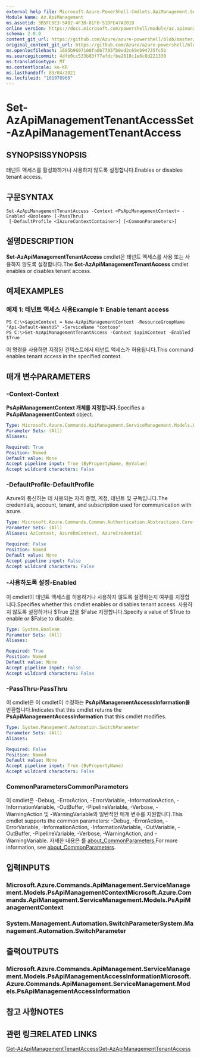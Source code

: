 ```yaml
---
external help file: Microsoft.Azure.PowerShell.Cmdlets.ApiManagement.ServiceManagement.dll-Help.xml
Module Name: Az.ApiManagement
ms.assetid: 3B5FC8E3-5A02-4F3B-81F0-51DFE47A201B
online version: https://docs.microsoft.com/powershell/module/az.apimanagement/set-azapimanagementtenantaccess
schema: 2.0.0
content_git_url: https://github.com/Azure/azure-powershell/blob/master/src/ApiManagement/ApiManagement/help/Set-AzApiManagementTenantAccess.md
original_content_git_url: https://github.com/Azure/azure-powershell/blob/master/src/ApiManagement/ApiManagement/help/Set-AzApiManagementTenantAccess.md
ms.openlocfilehash: 1685b9607108fa0b7795fb0ed2c69eb94735fc5b
ms.sourcegitcommit: 4dfb0cc533b83f77afdcfbe2618c1e6c8d221330
ms.translationtype: MT
ms.contentlocale: ko-KR
ms.lasthandoff: 03/04/2021
ms.locfileid: "101978960"
---
```

# <span data-ttu-id="36bde-101">Set-AzApiManagementTenantAccess</span><span class="sxs-lookup"><span data-stu-id="36bde-101">Set-AzApiManagementTenantAccess</span></span>

## <span data-ttu-id="36bde-102">SYNOPSIS</span><span class="sxs-lookup"><span data-stu-id="36bde-102">SYNOPSIS</span></span>
<span data-ttu-id="36bde-103">테넌트 액세스를 활성화하거나 사용하지 않도록 설정합니다.</span><span class="sxs-lookup"><span data-stu-id="36bde-103">Enables or disables tenant access.</span></span>

## <span data-ttu-id="36bde-104">구문</span><span class="sxs-lookup"><span data-stu-id="36bde-104">SYNTAX</span></span>

```
Set-AzApiManagementTenantAccess -Context <PsApiManagementContext> -Enabled <Boolean> [-PassThru]
 [-DefaultProfile <IAzureContextContainer>] [<CommonParameters>]
```

## <span data-ttu-id="36bde-105">설명</span><span class="sxs-lookup"><span data-stu-id="36bde-105">DESCRIPTION</span></span>
<span data-ttu-id="36bde-106">**Set-AzApiManagementTenantAccess** cmdlet은 테넌트 액세스를 사용 또는 사용하지 않도록 설정합니다.</span><span class="sxs-lookup"><span data-stu-id="36bde-106">The **Set-AzApiManagementTenantAccess** cmdlet enables or disables tenant access.</span></span>

## <span data-ttu-id="36bde-107">예제</span><span class="sxs-lookup"><span data-stu-id="36bde-107">EXAMPLES</span></span>

### <span data-ttu-id="36bde-108">예제 1: 테넌트 액세스 사용</span><span class="sxs-lookup"><span data-stu-id="36bde-108">Example 1: Enable tenant access</span></span>
```
PS C:\>$apimContext = New-AzApiManagementContext -ResourceGroupName "Api-Default-WestUS" -ServiceName "contoso"
PS C:\>Set-AzApiManagementTenantAccess -Context $apimContext -Enabled $True
```

<span data-ttu-id="36bde-109">이 명령을 사용하면 지정된 컨텍스트에서 테넌트 액세스가 허용됩니다.</span><span class="sxs-lookup"><span data-stu-id="36bde-109">This command enables tenant access in the specified context.</span></span>

## <span data-ttu-id="36bde-110">매개 변수</span><span class="sxs-lookup"><span data-stu-id="36bde-110">PARAMETERS</span></span>

### <span data-ttu-id="36bde-111">-Context</span><span class="sxs-lookup"><span data-stu-id="36bde-111">-Context</span></span>
<span data-ttu-id="36bde-112">**PsApiManagementContext 개체를 지정합니다.**</span><span class="sxs-lookup"><span data-stu-id="36bde-112">Specifies a **PsApiManagementContext** object.</span></span>

```yaml
Type: Microsoft.Azure.Commands.ApiManagement.ServiceManagement.Models.PsApiManagementContext
Parameter Sets: (All)
Aliases:

Required: True
Position: Named
Default value: None
Accept pipeline input: True (ByPropertyName, ByValue)
Accept wildcard characters: False
```

### <span data-ttu-id="36bde-113">-DefaultProfile</span><span class="sxs-lookup"><span data-stu-id="36bde-113">-DefaultProfile</span></span>
<span data-ttu-id="36bde-114">Azure와 통신하는 데 사용되는 자격 증명, 계정, 테넌트 및 구독입니다.</span><span class="sxs-lookup"><span data-stu-id="36bde-114">The credentials, account, tenant, and subscription used for communication with azure.</span></span>

```yaml
Type: Microsoft.Azure.Commands.Common.Authentication.Abstractions.Core.IAzureContextContainer
Parameter Sets: (All)
Aliases: AzContext, AzureRmContext, AzureCredential

Required: False
Position: Named
Default value: None
Accept pipeline input: False
Accept wildcard characters: False
```

### <span data-ttu-id="36bde-115">-사용하도록 설정</span><span class="sxs-lookup"><span data-stu-id="36bde-115">-Enabled</span></span>
<span data-ttu-id="36bde-116">이 cmdlet이 테넌트 액세스를 허용하거나 사용하지 않도록 설정하는지 여부를 지정합니다.</span><span class="sxs-lookup"><span data-stu-id="36bde-116">Specifies whether this cmdlet enables or disables tenant access.</span></span>
<span data-ttu-id="36bde-117">사용하지 않도록 설정하거나 $True 값을 $False 지정합니다.</span><span class="sxs-lookup"><span data-stu-id="36bde-117">Specify a value of $True to enable or $False to disable.</span></span>

```yaml
Type: System.Boolean
Parameter Sets: (All)
Aliases:

Required: True
Position: Named
Default value: None
Accept pipeline input: False
Accept wildcard characters: False
```

### <span data-ttu-id="36bde-118">-PassThru</span><span class="sxs-lookup"><span data-stu-id="36bde-118">-PassThru</span></span>
<span data-ttu-id="36bde-119">이 cmdlet은 이 cmdlet이 수정하는 **PsApiManagementAccesssInformation을** 반환합니다.</span><span class="sxs-lookup"><span data-stu-id="36bde-119">Indicates that this cmdlet returns the **PsApiManagementAccessInformation** that this cmdlet modifies.</span></span>

```yaml
Type: System.Management.Automation.SwitchParameter
Parameter Sets: (All)
Aliases:

Required: False
Position: Named
Default value: None
Accept pipeline input: True (ByPropertyName)
Accept wildcard characters: False
```

### <span data-ttu-id="36bde-120">CommonParameters</span><span class="sxs-lookup"><span data-stu-id="36bde-120">CommonParameters</span></span>
<span data-ttu-id="36bde-121">이 cmdlet은 -Debug, -ErrorAction, -ErrorVariable, -InformationAction, -InformationVariable, -OutBuffer, -PipelineVariable, -Verbose, -WarningAction 및 -WarningVariable의 일반적인 매개 변수를 지원합니다.</span><span class="sxs-lookup"><span data-stu-id="36bde-121">This cmdlet supports the common parameters: -Debug, -ErrorAction, -ErrorVariable, -InformationAction, -InformationVariable, -OutVariable, -OutBuffer, -PipelineVariable, -Verbose, -WarningAction, and -WarningVariable.</span></span> <span data-ttu-id="36bde-122">자세한 내용은 를 [about_CommonParameters.](http://go.microsoft.com/fwlink/?LinkID=113216)</span><span class="sxs-lookup"><span data-stu-id="36bde-122">For more information, see [about_CommonParameters](http://go.microsoft.com/fwlink/?LinkID=113216).</span></span>

## <span data-ttu-id="36bde-123">입력</span><span class="sxs-lookup"><span data-stu-id="36bde-123">INPUTS</span></span>

### <span data-ttu-id="36bde-124">Microsoft.Azure.Commands.ApiManagement.ServiceManagement.Models.PsApiManagementContext</span><span class="sxs-lookup"><span data-stu-id="36bde-124">Microsoft.Azure.Commands.ApiManagement.ServiceManagement.Models.PsApiManagementContext</span></span>

### <span data-ttu-id="36bde-125">System.Management.Automation.SwitchParameter</span><span class="sxs-lookup"><span data-stu-id="36bde-125">System.Management.Automation.SwitchParameter</span></span>

## <span data-ttu-id="36bde-126">출력</span><span class="sxs-lookup"><span data-stu-id="36bde-126">OUTPUTS</span></span>

### <span data-ttu-id="36bde-127">Microsoft.Azure.Commands.ApiManagement.ServiceManagement.Models.PsApiManagementAccessInformation</span><span class="sxs-lookup"><span data-stu-id="36bde-127">Microsoft.Azure.Commands.ApiManagement.ServiceManagement.Models.PsApiManagementAccessInformation</span></span>

## <span data-ttu-id="36bde-128">참고 사항</span><span class="sxs-lookup"><span data-stu-id="36bde-128">NOTES</span></span>

## <span data-ttu-id="36bde-129">관련 링크</span><span class="sxs-lookup"><span data-stu-id="36bde-129">RELATED LINKS</span></span>

[<span data-ttu-id="36bde-130">Get-AzApiManagementTenantAccess</span><span class="sxs-lookup"><span data-stu-id="36bde-130">Get-AzApiManagementTenantAccess</span></span>](./Get-AzApiManagementTenantAccess.md)


